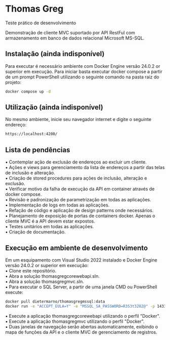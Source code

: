 # Thomas Greg
Teste prático de desenvolvimento

Demonstração de cliente MVC suportado por API RestFul com armazenamento em banco de dados relacional Microsoft MS-SQL.

## Instalação (ainda indisponível)

Para executar é necessário ambiente com Docker Engine versão 24.0.2 or superior em execução.
Para iniciar basta executar docker compose a partir de um prompt PowerShell utilizando o seguinte comando na pasta raiz do projeto: 

```bash
docker compose up -d
```

## Utilização (ainda indisponível)

No mesmo ambiente, inicie seu navegador internet e digite o seguinte endereço:

```bash
https://localhost:4200/
```

## Lista de pendências

▪ Contemplar ação de exclusão de endereços ao excluir um cliente. \
▪ Ações e views para gerenciamento da lista de endereços a partir das telas de inclusão e alteração. \
▪ Criação de stored procedures para ações de inclusão, alteração e exclusão. \
▪ Verificar motivo da falha de execução da API em container através de docker compose. \
▪ Revisão e padronização de parametrização em todas as aplicações. \
▪ Implementação de logs em todas as aplicações. \
▪ Refação de código e aplicação de design patterns onde necessários. \
▪ Planejamento de exposição de portas de containers docker. Apenas o cliente MVC é a API devem estar expostos. \
▪ Testes unitários em todas as aplicações. \
▪ Criação de documentação.

## Execução em ambiente de desenvolvimento

Em um esquipamento com Visual Studio 2022 instalado e Docker Engine versão 24.0.2 or superior em execução: \
▪ Clone este repositório. \
▪ Abra a solução thomasgregcorewebapi.sln. \
▪ Abra a solução thomasgregmvc.sln. \
▪ Para executar o SQL Server, a partir de uma janela CMD ou PowerShell execute:

```bash
docker pull dietermarno/thomasgregmssql:data
docker run -e "ACCEPT_EULA=Y" -e "MSSQL_SA_PASSWORD=R353t3282@" -p 1433:1433 -d dietermarno/thomasgregmssql:data
```

▪ Execute a aplicação thomasgregcorewebapi utilizando o perfil "Docker". \
▪ Execute a aplicação thomasgregmvc utilizando o perfil "Docker". \
▪ Duas janelas de navegação serão abertas automaticamente, exibindo o mapa de funções da API e o cliente MVC de gerenciamento de registros.
